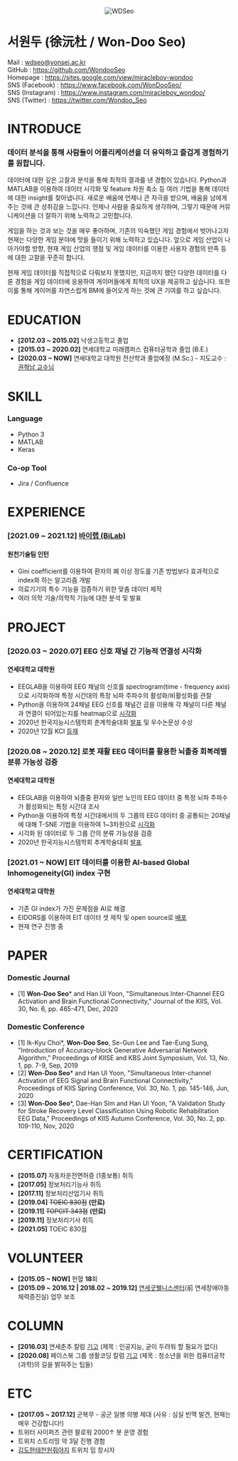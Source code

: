 <div align="center">

  ![WDSeo](https://user-images.githubusercontent.com/62936579/155848008-246960d7-d52b-4960-b817-a1c2e4eb3f27.jpg)

</div>

# 서원두 (徐沅杜 / Won-Doo Seo)
Mail : wdseo@yonsei.ac.kr</br>
GitHub : https://github.com/WondooSeo</br>
Homepage : https://sites.google.com/view/miracleboy-wondoo</br>
SNS (Facebook) : https://www.facebook.com/WonDooSeo/</br>
SNS (Instagram) : https://www.instagram.com/miracleboy_wondoo/</br>
SNS (Twitter) : https://twitter.com/Wondoo_Seo</br>

# INTRODUCE
### 데이터 분석을 통해 사람들이 어플리케이션을 더 유익하고 즐겁게 경험하기를 원합니다.

데이터에 대한 깊은 고찰과 분석을 통해 최적의 결과를 낸 경험이 있습니다.
Python과 MATLAB을 이용하여 데이터 시각화 및 feature 차원 축소 등 여러 기법을 통해 데이터에 대한 insight를 찾아냅니다.
새로운 배움에 언제나 큰 자극을 받으며, 배움을 남에게 주는 것에 큰 성취감을 느낍니다.
언제나 사람을 중요하게 생각하며, 그렇기 때문에 커뮤니케이션을 더 잘하기 위해 노력하고 고민합니다.

게임을 하는 것과 보는 것을 매우 좋아하며, 기존의 익숙했던 게임 경험에서 벗어나고자 현재는 다양한 게임 분야에 맛을 들이기 위해 노력하고 있습니다.
앞으로 게임 산업이 나아가야할 방향, 현재 게임 산업의 쟁점 및 게임 데이터를 이용한 사용자 경험의 만족 등에 대한 고찰을 꾸준히 합니다.

현재 게임 데이터를 직접적으로 다뤄보지 못했지만, 지금까지 했던 다양한 데이터를 다룬 경험을 게임 데이터에 응용하여 게이머들에게 최적의 UX을 제공하고 싶습니다.
또한 이를 통해 게이머를 자연스럽게 BM에 들어오게 하는 것에 큰 기여를 하고 싶습니다.

# EDUCATION
- **[2012.03 ~ 2015.02]** 낙생고등학교 졸업
- **[2015.03 ~ 2020.02]** 연세대학교 미래캠퍼스 컴퓨터공학과 졸업 (B.E.)
- **[2020.03 ~ NOW]** 연세대학교 대학원 전산학과 졸업예정 (M.Sc.) - 지도교수 : [권혁남 교수님](https://scholar.google.com/citations?user=IgV5lQYAAAAJ&hl=ko&oi=ao)

# SKILL
### Language
- Python 3
- MATLAB
- Keras
### Co-op Tool
- Jira / Confluence

# EXPERIENCE
### [2021.09 ~ 2021.12] [바이랩 (BiLab)](http://bilabhealthcare.com/)
#### 원천기술팀 인턴
- Gini coefficient를 이용하여 환자의 폐 이상 정도를 기존 방법보다 효과적으로 index화 하는 알고리즘 개발
- 의료기기의 특수 기능을 검증하기 위한 맞춤 데이터 제작
- 여러 의학 기술/의학적 기능에 대한 분석 및 발표

# PROJECT
### [2020.03 ~ 2020.07] EEG 신호 채널 간 기능적 연결성 시각화
#### 연세대학교 대학원
- EEGLAB을 이용하여 EEG 채널의 신호를 spectrogram(time - frequency axis)으로 시각화하여 특정 시간대의 특정 뇌파 주파수의 활성화/비활성화를 관찰
- Python을 이용하여 24채널 EEG 신호를 채널간 곱을 이용해 각 채널이 다른 채널과 연결이 되어있는지를 heatmap으로 [시각화](https://github.com/WondooSeo/EEG_csv_file_to_heatmap)
- 2020년 한국지능시스템학회 춘계학술대회 [발표](https://drive.google.com/file/d/1YrOiAGTQ97ESviiUC3DkocjlTb8x36qA/view?usp=sharing) 및 우수논문상 수상
- 2020년 12월 KCI [등재](https://www.kci.go.kr/kciportal/ci/sereArticleSearch/ciSereArtiView.kci?sereArticleSearchBean.artiId=ART002665757)

### [2020.08 ~ 2020.12] 로봇 재활 EEG 데이터를 활용한 뇌졸중 회복레벨 분류 가능성 검증
#### 연세대학교 대학원
- EEGLAB을 이용하여 뇌졸중 환자와 일반 노인의 EEG 데이터 중 특정 뇌파 주파수가 활성화되는 특정 시간대 조사
- Python을 이용하여 특정 시간대에서의 두 그룹의 EEG 데이터 중 공통되는 20채널에 대해 T-SNE 기법을 이용하여 1~3차원으로 [시각화](https://github.com/WondooSeo/T_SNE_Plot)
- 시각화 된 데이터로 두 그룹 간의 분류 가능성을 검증
- 2020년 한국지능시스템학회 추계학술대회 [발표](https://drive.google.com/file/d/1ftUEXiKrmeX-5CDkfy7_WtL3NAB1wSs8/view?usp=sharing)

### [2021.01 ~ NOW] EIT 데이터를 이용한 AI-based Global Inhomogeneity(GI) index 구현
#### 연세대학교 대학원
- 기존 GI index가 가진 문제점을 AI로 해결
- EIDORS를 이용하여 EIT 데이터 셋 제작 및 open source로 [배포](https://github.com/WondooSeo/Making_EIT_Data_with_EIDORS)
- 현재 연구 진행 중

# PAPER
### Domestic Journal
- [1] **Won-Doo Seo*** and Han Ul Yoon, "Simultaneous Inter-Channel EEG Activation and Brain Functional Connectivity," Journal of the KIIS, Vol. 30, No. 6, pp. 465-471, Dec, 2020

### Domestic Conference
- [1] Ik-Kyu Choi*, **Won-Doo Seo**, Se-Gun Lee and Tae-Eung Sung, "Introduction of Accuracy-block Generative Adversarial Network Algorithm," Proceedings of KIISE and KBS Joint Symposium, Vol. 13, No. 1, pp. 7-9, Sep, 2019
- [2] **Won-Doo Seo*** and Han Ul Yoon, "Simultaneous Inter-channel Activation of EEG Signal and Brain Functional Connectivity," Proceedings of KIIS Spring Conference, Vol. 30, No. 1, pp. 145-146, Jun, 2020
- [3] **Won-Doo Seo***, Dae-Han Sim and Han Ul Yoon, "A Validation Study for Stroke Recovery Level Classification Using Robotic Rehabilitation EEG Data," Proceedings of KIIS Autumn Conference, Vol. 30, No. 2, pp. 109-110, Nov, 2020

# CERTIFICATION
- **[2015.07]** 자동차운전면허증 (1종보통) 취득
- **[2017.05]** 정보처리기능사 취득
- **[2017.11]** 정보처리산업기사 취득
- **[2019.04]** ~~TOEIC 830점~~ **(만료)**
- **[2019.11]** ~~TOPCIT 343점~~ **(만료)**
- **[2019.11]** 정보처리기사 취득
- **[2021.05]** TOEIC 830점

# VOLUNTEER
- **[2015.05 ~ NOW]** 헌혈 **18**회
- **[2015.09 ~ 2016.12 | 2018.02 ~ 2019.12]** [연세굿웰니스센터](https://www.yonsei.ac.kr/wj/intro/pressrel.jsp?article_no=180064&mode=view)(前 연세장애아동체력증진실) 업무 보조

# COLUMN
- **[2016.03]** 연세춘추 칼럼 [기고](http://chunchu.yonsei.ac.kr/news/articleView.html?idxno=21353) (제목 : 인공지능, 굳이 두려워 할 필요가 없다)
- **[2020.08]** 페이스북 그룹 생활코딩 칼럼 [기고](https://www.facebook.com/groups/codingeverybody/permalink/4524734307567070/) (제목 : 청소년을 위한 컴퓨터공학(과학)의 길을 밝혀주는 팁들)

# ETC
- **[2017.05 ~ 2017.12]** 군복무 - 공군 일병 의병 제대 (사유 : 심실 빈맥 발견, 현재는 매우 건강합니다!)
- 트위터 사이퍼즈 관련 팔로워 2000↑ 봇 운영 경험
- 트위치 스트리밍 약 3달 진행 경험
- [김도한테천원줘야지](https://www.youtube.com/watch?v=l6h4AtenUTI) 트위치 밈 창시자

